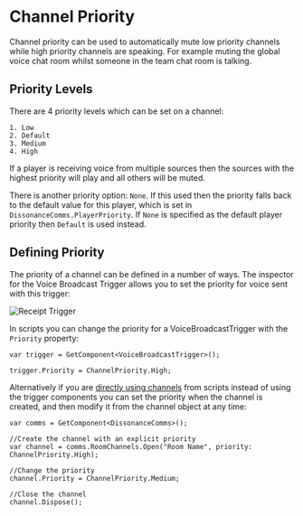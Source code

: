 # Channel Priority

Channel priority can be used to automatically mute low priority channels while high priority channels are speaking. For example muting the global voice chat room whilst someone in the team chat room is talking.

## Priority Levels

There are 4 priority levels which can be set on a channel:

    1. Low
    2. Default
    3. Medium
    4. High

If a player is receiving voice from multiple sources then the sources with the highest priority will play and all others will be muted.

There is another priority option: `None`. If this used then the priority falls back to the default value for this player, which is set in `DissonanceComms.PlayerPriority`. If `None` is specified as the default player priority then `Default` is used instead.

## Defining Priority

The priority of a channel can be defined in a number of ways. The inspector for the Voice Broadcast Trigger allows you to set the priority for voice sent with this trigger:

![Receipt Trigger](/images/VoiceBroadcastTrigger_Priority.png)

In scripts you can change the priority for a VoiceBroadcastTrigger with the `Priority` property:

```
var trigger = GetComponent<VoiceBroadcastTrigger>();

trigger.Priority = ChannelPriority.High;
```

Alternatively if you are [directly using channels](Directly-Using-Channels.md) from scripts instead of using the trigger components you can set the priority when the channel is created, and then modify it from the channel object at any time:

```
var comms = GetComponent<DissonanceComms>();

//Create the channel with an explicit priority
var channel = comms.RoomChannels.Open("Room Name", priority: ChannelPriority.High);

//Change the priority
channel.Priority = ChannelPriority.Medium;

//Close the channel
channel.Dispose();
```